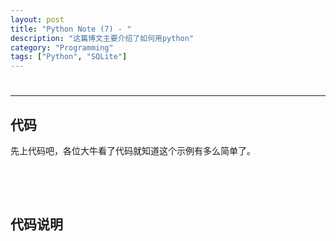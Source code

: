 ```yaml
---
layout: post
title: "Python Note (7) - "
description: "这篇博文主要介绍了如何用python"
category: "Programming"
tags: ["Python", "SQLite"]
---
```


# 

* * *



## 代码

先上代码吧，各位大牛看了代码就知道这个示例有多么简单了。

<pre class="prettyprint linenums">



</pre>

## 代码说明


